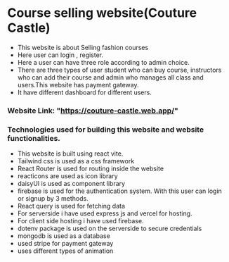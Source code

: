 # Course selling website(Couture Castle)

- This website is about Selling fashion courses
- Here user can login , register.
- Here a user can have three role according to admin choice.
- There are three types of user student who can buy course, instructors who can add their course and admin who manages all class and users.This website has payment gateway.
- It have different dashboard for different users.

### Website Link: "https://couture-castle.web.app/"

### Technologies used for building this website and website functionalities.

- This website is built using react vite.
- Tailwind css is used as a css framework
- React Router is used for routing inside the website
- reacticons are used as icon library
- daisyUI is used as component library
- firebase is used for the authentication system. With this user can login or signup by 3 methods.
- React query is used for fetching data
- For serverside i have used express js and vercel for hosting.
- For client side hosting i have used firebase.
- dotenv package is used on the serverside to secure credentials
- mongodb is used as a database
- used stripe for payment gateway
- uses different types of animation
